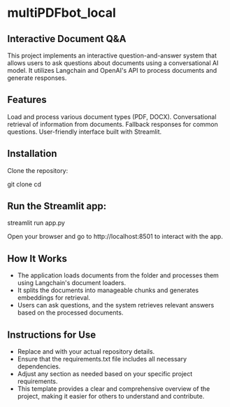 # multiPDFbot_local

## Interactive Document Q&A
This project implements an interactive question-and-answer system that allows users to ask questions about documents using a conversational AI model. It utilizes Langchain and OpenAI's API to process documents and generate responses.

## Features
Load and process various document types (PDF, DOCX).
Conversational retrieval of information from documents.
Fallback responses for common questions.
User-friendly interface built with Streamlit.

## Installation
Clone the repository:

git clone cd

## Run the Streamlit app:

streamlit run app.py

Open your browser and go to http://localhost:8501 to interact with the app.

## How It Works
- The application loads documents from the folder and processes them using Langchain's document loaders.
- It splits the documents into manageable chunks and generates embeddings for retrieval.
- Users can ask questions, and the system retrieves relevant answers based on the processed documents.
## Instructions for Use
- Replace <repository-url> and <repository-directory> with your actual repository details.
- Ensure that the requirements.txt file includes all necessary dependencies.
- Adjust any section as needed based on your specific project requirements.
- This template provides a clear and comprehensive overview of the project, making it easier for others to understand and contribute.



